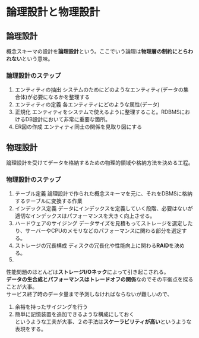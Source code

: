 # 論理設計と物理設計

## 論理設計

概念スキーマの設計を**論理設計**という。ここでいう論理は**物理層の制約にとらわれない**という意味。  

### 論理設計のステップ

1. エンティティの抽出
  システムのためにどのようなエンティティ(データの集合体)が必要になるかを整理する
2. エンティティの定義
  各エンティティにどのような属性(データ)
3. 正規化
  エンティティをシステムで使えるように整理すること。RDBMSにおけるDB設計において非常に重要な箇所。
4. ER図の作成
  エンティティ同士の関係を見取り図にする

## 物理設計

論理設計を受けてデータを格納するための物理的領域や格納方法を決める工程。  

### 物理設計のステップ

1. テーブル定義
  論理設計で作られた概念スキーマを元に、それをDBMSに格納するテーブルに変換する作業
2. インデックス定義
  データにインデックスを定義していく段階、必要はないが適切なインデックスはパフォーマンスを大きく向上させる。  
3. ハードウェアのサイジング
  データサイズを見積もってストレージを選定したり、サーバーやCPUのメモリなどのパフォーマンスに関わる部分を選定する。  
4. ストレージの冗長構成
  ディスクの冗長化や性能向上に関わる**RAID**を決める。  
5. 
性能問題のほとんどは**ストレージI/Oネック**によって引き起こされる。  
**データの生合成とパフォーマンスはトレードオフの関係**なのでその平衡点を探ることが大事。  
サービス終了時のデータ量まで予測しなければならないが難しいので、
1. 余裕を持ったサイジングを行う
2. 簡単に記憶装置を追加できるような構成にしておく  
というような工夫が大事、２の手法は**スケーラビリティが高い**というような表現をする。  
